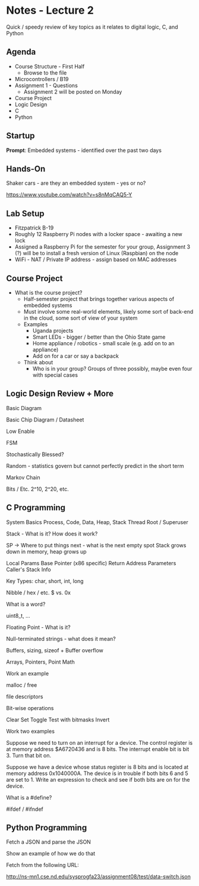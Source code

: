 # Notes - Lecture 2

Quick / speedy review of key topics as it relates to digital logic, C, and Python

## Agenda

* Course Structure - First Half
   * Browse to the file
* Microcontrollers / B19
* Assignment 1 - Questions
   * Assignment 2 will be posted on Monday
* Course Project
* Logic Design
* C
* Python

## Startup

**Prompt**: Embedded systems - identified over the past two days

## Hands-On

Shaker cars - are they an embedded system - yes or no?

https://www.youtube.com/watch?v=s8nMqCAQ5-Y

## Lab Setup

* Fitzpatrick B-19
* Roughly 12 Raspberry Pi nodes with a locker space - awaiting a new lock
* Assigned a Raspberry Pi for the semester for your group, Assignment 3 (?) will be to install a fresh version of Linux (Raspbian) on the node
* WiFi - NAT / Private IP address - assign based on MAC addresses

## Course Project

* What is the course project?
   * Half-semester project that brings together various aspects of embedded systems
   * Must involve some real-world elements, likely some sort of back-end in the cloud, some sort of view of your system
   * Examples
      * Uganda projects
      * Smart LEDs - bigger / better than the Ohio State game
      * Home appliance / robotics - small scale (e.g. add on to an appliance)
      * Add on for a car or say a backpack
    * Think about
       * Who is in your group?  Groups of three possibly, maybe even four with special cases

## Logic Design Review + More

Basic Diagram

Basic Chip Diagram / Datasheet

Low Enable

FSM

Stochastically Blessed?

Random - statistics govern but cannot perfectly predict in the short term

Markov Chain

Bits / Etc.
   2^10, 2^20, etc.

## C Programming

System Basics
  Process, Code, Data, Heap, Stack
  Thread
  Root / Superuser

Stack - What is it? How does it work?

SP -> Where to put things next - what is the next empty spot
Stack grows down in memory, heap grows up

Local Params
Base Pointer (x86 specific)
Return Address
Parameters
Caller's Stack Info

Key Types: char, short, int, long

Nibble / hex / etc.     $ vs. 0x

What is a word?

uint8_t, ...

Floating Point - What is it?

Null-terminated strings - what does it mean?

Buffers, sizing, sizeof + Buffer overflow

Arrays, Pointers, Point Math

Work an example

malloc / free

file descriptors

Bit-wise operations

Clear
Set
Toggle
Test with bitmasks
Invert

Work two examples

Suppose we need to turn on an interrupt for a device.  The control register is at memory address $A6720436 and is 8 bits.  The interrupt enable bit is bit 3.  Turn that bit on.  




Suppose we have a device whose status register is 8 bits and is located at memory address 0x1040000A.  The device is in trouble if both bits 6 and 5 are set to 1.  Write an expression to check and see if both bits are on for the device.  

What is a #define?

#ifdef / #ifndef

## Python Programming

Fetch a JSON and parse the JSON

Show an example of how we do that

Fetch from the following URL:

http://ns-mn1.cse.nd.edu/sysprogfa23/assignment08/test/data-switch.json
